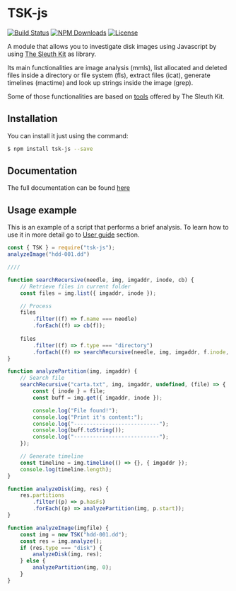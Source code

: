 TSK-js
=======================
[![Build Status](https://travis-ci.org/Img-Spy/tsk-js.svg?branch=master)](https://travis-ci.org/Img-Spy/tsk-js)
[![NPM Downloads](https://img.shields.io/npm/dt/tsk-js.svg)](https://www.npmjs.com/package/tsk-js)
[![License](https://img.shields.io/github/license/Img-Spy/tsk-js.svg)](https://github.com/Img-Spy/tsk-js/blob/master/LICENSE)

A module that allows you to investigate disk images using Javascript by using
[The Sleuth Kit](https://www.sleuthkit.org/sleuthkit/)
as library.

Its main functionalities are image analysis (mmls), list allocated and deleted
files inside a directory or file system (fls), extract files (icat), generate
timelines (mactime) and look up strings inside the image (grep).

Some of those functionalities are based on
[tools](https://wiki.sleuthkit.org/index.php?title=TSK_Tool_Overview)
offered by The Sleuth Kit.

## Installation

You can install it just using the command:

```bash
$ npm install tsk-js --save
```

## Documentation
The full documentation can be found
[here](http://docs-tsk-js.54.37.131.126.xip.io/)

## Usage example

This is an example of a script that performs a brief analysis. To learn how to 
use it in more detail go to
[User guide](http://docs-tsk-js.54.37.131.126.xip.io/static/guide.html) 
section.

[//]: # (TODO: Provide the image to execute this example)

```javascript
const { TSK } = require("tsk-js");
analyzeImage("hdd-001.dd")

////

function searchRecursive(needle, img, imgaddr, inode, cb) {
    // Retrieve files in current folder
    const files = img.list({ imgaddr, inode });

    // Process 
    files
        .filter((f) => f.name === needle)
        .forEach((f) => cb(f));
 
    files
        .filter((f) => f.type === "directory")
        .forEach((f) => searchRecursive(needle, img, imgaddr, f.inode, cb));
}

function analyzePartition(img, imgaddr) {
    // Search file
    searchRecursive("carta.txt", img, imgaddr, undefined, (file) => {
        const { inode } = file;
        const buff = img.get({ imgaddr, inode });

        console.log("File found!");
        console.log("Print it's content:");
        console.log("---------------------------");
        console.log(buff.toString());
        console.log("---------------------------");
    });

    // Generate timeline
    const timeline = img.timeline(() => {}, { imgaddr });
    console.log(timeline.length);
}

function analyzeDisk(img, res) {
    res.partitions
        .filter((p) => p.hasFs)
        .forEach((p) => analyzePartition(img, p.start));
}

function analyzeImage(imgfile) {
    const img = new TSK("hdd-001.dd");
    const res = img.analyze();
    if (res.type === "disk") {
        analyzeDisk(img, res);
    } else {
        analyzePartition(img, 0);
    }
}
```
